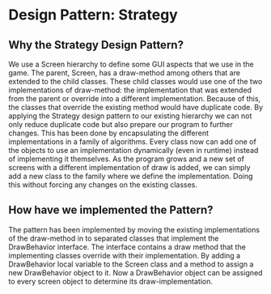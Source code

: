 # Design Pattern: Strategy

## Why the Strategy Design Pattern?

We use a Screen hierarchy to define some GUI aspects that we use in the game. The parent, Screen, has a draw-method among others that are extended
to the child classes. These child classes would use one of the two implementations of draw-method: the implementation that was extended from the parent or
override into a different implementation. Because of this, the classes that override the existing method would have duplicate code.
By applying the Strategy design pattern to our existing hierarchy we can not only reduce duplicate code but also prepare our program to further changes.
This has been done by encapsulating the different implementations in a family of algorithms. Every class now can add one of the objects to use an implementation
dynamically (even in runtime) instead of implementing it themselves. As the program grows and a new set of screens with a different implementation
of draw is added, we can simply add a new class to the family where we define the implementation. Doing this without forcing any changes on the existing classes.


## How have we implemented the Pattern?

The pattern has been implemented by moving the existing implementations of the draw-method in to separated classes that implement the DrawBehavior interface.
The interface contains a draw method that the implementing classes override with their implementation. By adding a DrawBehavior local variable to the Screen class and
a method to assign a new DrawBehavior object to it. Now a DrawBehavior object can be assigned to every screen object to determine its draw-implementation. 
